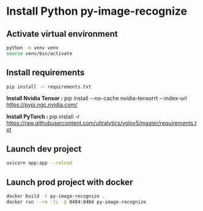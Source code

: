 # Install Python py-image-recognize

## Activate virtual environment

```bash
python -m venv venv
source venv/bin/activate
```

## Install requirements

```bash
pip install -r requirements.txt
```

__Install Nvidia Tensor :__
pip install --no-cache nvidia-tensorrt --index-url https://pypi.ngc.nvidia.com/

__Install PyTorch :__
pip install -r https://raw.githubusercontent.com/ultralytics/yolov5/master/requirements.txt

## Launch dev project

```bash
uvicorn app:app --reload
```

## Launch prod project with docker

```bash
docker build -t py-image-recognize .
docker run --rm -ti -p 8484:8484 py-image-recognize
```
